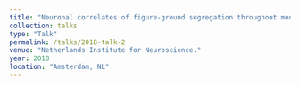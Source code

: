 ```yaml
---
title: "Neuronal correlates of figure-ground segregation throughout mouse cortex."
collection: talks
type: "Talk"
permalink: /talks/2018-talk-2
venue: "Netherlands Institute for Neuroscience."
year: 2018
location: "Amsterdam, NL"
---
```



